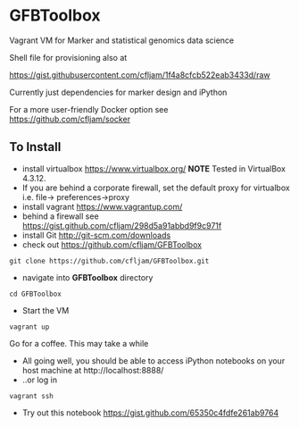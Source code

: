 GFBToolbox
==========

Vagrant VM for Marker and statistical genomics data science

Shell file for provisioning also at

https://gist.githubusercontent.com/cfljam/1f4a8cfcb522eab3433d/raw

Currently just dependencies for marker design and iPython

For a more user-friendly Docker option see https://github.com/cfljam/socker

To Install
----------

* install virtualbox https://www.virtualbox.org/
  **NOTE** Tested in   VirtualBox 4.3.12.
* If you are behind a corporate firewall, set the default proxy for virtualbox
  i.e. file-> preferences->proxy
* install vagrant https://www.vagrantup.com/
* behind a firewall see https://gist.github.com/cfljam/298d5a91abbd9f9c971f 
* install Git http://git-scm.com/downloads
* check out https://github.com/cfljam/GFBToolbox
```
git clone https://github.com/cfljam/GFBToolbox.git
```
* navigate into **GFBToolbox** directory
```
cd GFBToolbox
```
* Start the VM
```
vagrant up
```
Go for a coffee. This may take a while
* All going well, you should be able to access
iPython notebooks on your host machine at http://localhost:8888/
* ..or log in
```
vagrant ssh
```
* Try out this notebook https://gist.github.com/65350c4fdfe261ab9764

